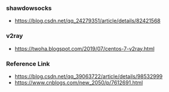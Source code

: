 ### shawdowsocks
- https://blog.csdn.net/qq_24279351/article/details/82421568

### v2ray
- https://twoha.blogspot.com/2019/07/centos-7-v2ray.html

### Reference Link
- https://blog.csdn.net/qq_39063722/article/details/98532999
- https://www.cnblogs.com/new_2050/p/7612691.html